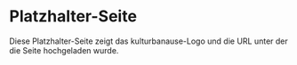 # Platzhalter-Seite
Diese Platzhalter-Seite zeigt das kulturbanause-Logo und die URL unter der die Seite hochgeladen wurde.
